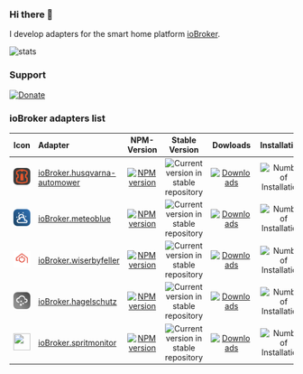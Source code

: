 ### Hi there 👋

I develop adapters for the smart home platform [ioBroker](https://github.com/ioBroker).

![stats](https://github-readme-stats.vercel.app/api?username=ice987987&show_icons=true&theme=swift)

### Support
[![Donate](https://img.shields.io/badge/donate-paypal-blue?style=flat)](https://paypal.me/ice987987)

### ioBroker adapters list

| Icon | Adapter | NPM-Version | Stable Version | Dowloads | Installations|
| :---: | :--- | :---: | :---: | :---: | :---: |
| <img src="https://raw.githubusercontent.com/ice987987/ioBroker.husqvarna-automower/main/admin/husqvarna-automower.svg" width="30" height="30"> | [ioBroker.husqvarna-automower](https://github.com/ice987987/ioBroker.husqvarna-automower) | [![NPM version](https://img.shields.io/npm/v/iobroker.husqvarna-automower.svg)](https://www.npmjs.com/package/iobroker.husqvarna-automower) | ![Current version in stable repository](https://img.shields.io/badge/stable-not%20published-%23264777) | [![Downloads](https://img.shields.io/npm/dm/iobroker.husqvarna-automower.svg)](https://www.npmjs.com/package/iobroker.husqvarna-automower) | ![Number of Installations](https://iobroker.live/badges/husqvarna-automower-installed.svg) |
| <img src="https://raw.githubusercontent.com/ice987987/ioBroker.meteoblue/main/admin/meteoblue.svg" width="30" height="30"> | [ioBroker.meteoblue](https://github.com/ice987987/ioBroker.meteoblue) | [![NPM version](https://img.shields.io/npm/v/iobroker.meteoblue.svg)](https://www.npmjs.com/package/iobroker.meteoblue) | ![Current version in stable repository](https://img.shields.io/badge/stable-not%20published-%23264777) | [![Downloads](https://img.shields.io/npm/dm/iobroker.meteoblue.svg)](https://www.npmjs.com/package/iobroker.meteoblue) | ![Number of Installations](https://iobroker.live/badges/meteoblue-installed.svg) |
| <img src="https://raw.githubusercontent.com/ice987987/ioBroker.wiserbyfeller/main/admin/wiserbyfeller.svg" width="30" height="30"> | [ioBroker.wiserbyfeller](https://github.com/ice987987/ioBroker.wiserbyfeller) | [![NPM version](https://img.shields.io/npm/v/iobroker.wiserbyfeller.svg)](https://www.npmjs.com/package/iobroker.wiserbyfeller) | ![Current version in stable repository](https://img.shields.io/badge/stable-not%20published-%23264777) | [![Downloads](https://img.shields.io/npm/dm/iobroker.wiserbyfeller.svg)](https://www.npmjs.com/package/iobroker.wiserbyfeller) | ![Number of Installations](https://iobroker.live/badges/wiserbyfeller-installed.svg) |
| <img src="https://raw.githubusercontent.com/ice987987/ioBroker.hagelschutz/main/admin/hagelschutz.svg" width="30" height="30"> | [ioBroker.hagelschutz](https://github.com/ice987987/ioBroker.hagelschutz) | [![NPM version](https://img.shields.io/npm/v/iobroker.hagelschutz.svg)](https://www.npmjs.com/package/iobroker.hagelschutz) | ![Current version in stable repository](https://img.shields.io/badge/stable-not%20published-%23264777) | [![Downloads](https://img.shields.io/npm/dm/iobroker.hagelschutz.svg)](https://www.npmjs.com/package/iobroker.hagelschutz) | ![Number of Installations](https://iobroker.live/badges/hagelschutz-installed.svg) |
| <img src="https://raw.githubusercontent.com/ice987987/ioBroker.spritmonitor/main/admin/spritmonitor.svg" width="30" height="30"> | [ioBroker.spritmonitor](https://github.com/ice987987/ioBroker.spritmonitor) | [![NPM version](https://img.shields.io/npm/v/iobroker.spritmonitor.svg)](https://www.npmjs.com/package/iobroker.spritmonitor) | ![Current version in stable repository](https://img.shields.io/badge/stable-not%20published-%23264777) | [![Downloads](https://img.shields.io/npm/dm/iobroker.spritmonitor.svg)](https://www.npmjs.com/package/iobroker.spritmonitor) | ![Number of Installations](https://iobroker.live/badges/spritmonitor-installed.svg) |

<!--
**ice987987/ice987987** is a ✨ _special_ ✨ repository because its `README.md` (this file) appears on your GitHub profile.

Here are some ideas to get you started:

- 🔭 I’m currently working on ...
- 🌱 I’m currently learning ...
- 👯 I’m looking to collaborate on ...
- 🤔 I’m looking for help with ...
- 💬 Ask me about ...
- 📫 How to reach me: ...
- 😄 Pronouns: ...
- ⚡ Fun fact: ...
-->
